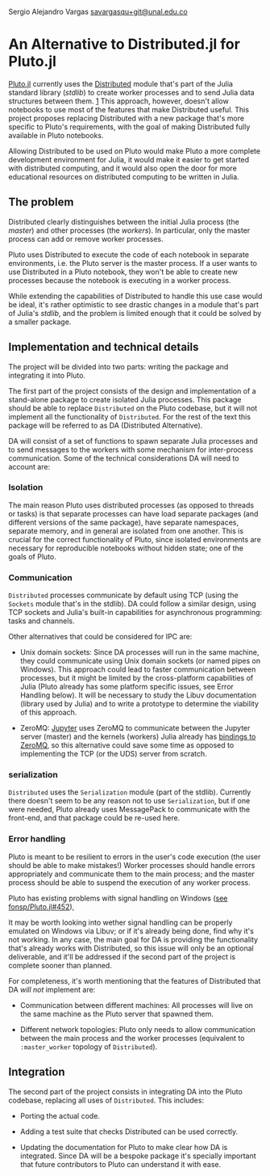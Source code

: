 <!--
TODO:
- Expand integration section
- Add bio.
-->

Sergio Alejandro Vargas <savargasqu+git@unal.edu.co>


# An Alternative to Distributed.jl for Pluto.jl

<!-- synopsis -->

[Pluto.jl][pluto] currently uses the [Distributed][distributed] module that's part of the Julia standard library (_stdlib_) to create worker processes and to send Julia data structures between them. [1][issue300]
This approach, however, doesn't allow notebooks to use most of the features that make Distributed useful.
This project proposes replacing Distributed with a new package that's more specific to Pluto's requirements,
with the goal of making Distributed fully available in Pluto notebooks.

[pluto]: https://github.com/fonsp/Pluto.jl
[distributed]: https://docs.julialang.org/en/v1/manual/distributed-computing/
[issue300]: https://github.com/fonsp/Pluto.jl/issues/300#issue-679844134


<!-- Benefits to Community -->

Allowing Distributed to be used on Pluto would make Pluto a more complete development environment for Julia,
it would make it easier to get started with distributed computing,
and it would also open the door for more educational resources on distributed computing to be written in Julia.



## The problem

Distributed clearly distinguishes between the initial Julia process (the _master_) and other
processes (the _workers_). In particular, only the master process can add or remove worker processes.

Pluto uses Distributed to execute the code of each notebook in separate environments,
i.e. the Pluto server is the master process.
If a user wants to use Distributed in a Pluto notebook,
they won't be able to create new processes because the notebook is executing in a worker process.

While extending the capabilities of Distributed to handle this use case would be ideal,
it's rather optimistic to see drastic changes in a module that's part of Julia's _stdlib_,
and the problem is limited enough that it could be solved by a smaller package.



## Implementation and technical details
<!-- Deliverables brief, clear work breakdown structure with milestones and deadlines -->

The project will be divided into two parts: writing the package and integrating it into Pluto.

The first part of the project consists of the design and implementation of a stand-alone package to create isolated Julia processes.
This package should be able to replace `Distributed` on the Pluto codebase,
but it will not implement all the functionality of `Distributed`.
For the rest of the text this package will be referred to as DA (Distributed Alternative). <!-- TODO: find a better name! -->

DA will consist of a set of functions to spawn separate Julia processes
and to send messages to the workers with some mechanism for inter-process communication. 
Some of the technical considerations DA will need to account are:

<!-- NOTE: Add a mermaid graph that shows the Pluto server, DA workers, and Distributed workers -->

### Isolation
The main reason Pluto uses distributed processes (as opposed to threads or tasks)
is that separate processes can have load separate packages (and different versions of the same package),
have separate namespaces, separate memory,
and in general are isolated from one another.
This is crucial for the correct functionality of Pluto,
since isolated environments are necessary for reproducible notebooks without hidden state; one of the goals of Pluto.

### Communication
`Distributed` processes communicate by default using TCP
(using the `Sockets` module that's in the stdlib).
DA could follow a similar design, using TCP sockets and Julia's built-in
capabilities for asynchronous programming: tasks and channels.

Other alternatives that could be considered for IPC are:
- Unix domain sockets:
  Since DA processes will run in the same machine,
  they could communicate using Unix domain sockets (or named pipes on Windows).
  This approach could lead to faster communication between processes,
  but it might be limited by the cross-platform capabilities of Julia
  (Pluto already has some platform specific issues, see Error Handling below).
  It will be necessary to study the Libuv documentation (library used by Julia)
  and to write a prototype to determine the viability of this approach.

- ZeroMQ:
  [Jupyter][jupyter] uses ZeroMQ to communicate between the Jupyter server (master) and the kernels (workers) 
  Julia already has [bindings to ZeroMQ][zmqjl], so this alternative could save some time as
  opposed to implementing the TCP (or the UDS) server from scratch.

[Jupyter]: https://docs.jupyter.org/en/latest/projects/architecture/content-architecture.html#the-ipython-kernel
[zmqjl]: https://github.com/JuliaInterop/ZMQ.jl 

### serialization
`Distributed` uses the `Serialization` module (part of the stdlib).
Currently there doesn't seem to be any reason not to use `Serialization`,
but if one were needed, Pluto already uses MessagePack to communicate with the front-end,
and that package could be re-used here.

### Error handling
Pluto is meant to be resilient to errors in the user's code execution (the user should be able to make mistakes!)
Worker processes should handle errors appropriately and communicate them to the main process;
and the master process should be able to suspend the execution of any worker process.

Pluto has existing problems with signal handling on Windows ([see fonsp/Pluto.jl#452][sig-win]),

It may be worth looking into wether signal handling can be properly emulated on Windows via Libuv;
or if it's already being done, find why it's not working.
In any case, the main goal for DA is providing the functionality that's already works with Distributed,
so this issue will only be an optional deliverable,
and it'll be addressed if the second part of the project is complete sooner than planned.

[sig-win]: https://github.com/fonsp/Pluto.jl/issues/452


For completeness, it's worth mentioning that the features of Distributed that DA _will not_ implement are:

- Communication between different machines:
  All processes will live on the same machine as the Pluto server that spawned them.

- Different network topologies:
  Pluto only needs to allow communication between the main process and the worker processes
  (equivalent to `:master_worker` topology of `Distributed`).


## Integration

The second part of the project consists in integrating DA into the Pluto codebase,
replacing all uses of `Distributed`. This includes:

- Porting the actual code.

- Adding a test suite that checks Distributed can be used correctly.

- Updating the documentation for Pluto to make clear how DA is integrated.
  Since DA will be a bespoke package it's specially important that future contributors to Pluto
  can understand it with ease.

